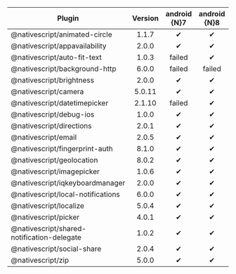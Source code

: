 | Plugin | Version | android {N}7  | android {N}8 | iOS {N}7 | iOS {N}8 |
| --- | :---: | :---: | :---: | :---: | :---: |
@nativescript/animated-circle |  1.1.7 |  ✔ |  ✔ | ✔ |  ✔
@nativescript/appavailability |  2.0.0 |  ✔ |  ✔ | ✔ |  ✔
@nativescript/auto-fit-text |  1.0.3 |  failed |  ✔ | failed |  ✔
@nativescript/background-http |  6.0.0 |  failed |  failed | ✔ |  ✔
@nativescript/brightness |  2.0.0 |  ✔ |  ✔ | ✔ |  ✔
@nativescript/camera |  5.0.11 |  ✔ |  ✔ | ✔ |  ✔
@nativescript/datetimepicker |  2.1.10 |  failed |  ✔ | failed |  ✔
@nativescript/debug-ios |  1.0.0 |  ✔ |  ✔ | ✔ |  ✔
@nativescript/directions |  2.0.1 |  ✔ |  ✔ | ✔ |  ✔
@nativescript/email |  2.0.5 |  ✔ |  ✔ | ✔ |  ✔
@nativescript/fingerprint-auth |  8.1.0 |  ✔ |  ✔ | ✔ |  ✔
@nativescript/geolocation |  8.0.2 |  ✔ |  ✔ | ✔ |  ✔
@nativescript/imagepicker |  1.0.6 |  ✔ |  ✔ | ✔ |  ✔
@nativescript/iqkeyboardmanager |  2.0.0 |  ✔ |  ✔ | ✔ |  ✔
@nativescript/local-notifications |  6.0.0 |  ✔ |  ✔ | ✔ |  ✔
@nativescript/localize |  5.0.4 |  ✔ |  ✔ | ✔ |  ✔
@nativescript/picker |  4.0.1 |  ✔ |  ✔ | ✔ |  ✔
@nativescript/shared-notification-delegate |  1.0.2 |  ✔ |  ✔ | ✔ |  ✔
@nativescript/social-share |  2.0.4 |  ✔ |  ✔ | ✔ |  ✔
@nativescript/zip |  5.0.0 |  ✔ |  ✔ | ✔ |  ✔
